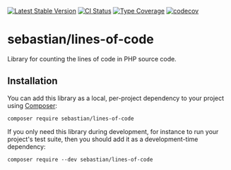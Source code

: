 [![Latest Stable Version](https://poser.pugx.org/sebastian/lines-of-code/v/stable.png)](https://packagist.org/packages/sebastian/lines-of-code)
[![CI Status](https://github.com/sebastianbergmann/lines-of-code/workflows/CI/badge.svg)](https://github.com/sebastianbergmann/lines-of-code/actions)
[![Type Coverage](https://shepherd.dev/github/sebastianbergmann/lines-of-code/coverage.svg)](https://shepherd.dev/github/sebastianbergmann/lines-of-code)
[![codecov](https://codecov.io/gh/sebastianbergmann/lines-of-code/branch/main/graph/badge.svg)](https://codecov.io/gh/sebastianbergmann/lines-of-code)

# sebastian/lines-of-code

Library for counting the lines of code in PHP source code.

## Installation

You can add this library as a local, per-project dependency to your project using [Composer](https://getcomposer.org/):

```
composer require sebastian/lines-of-code
```

If you only need this library during development, for instance to run your project's test suite, then you should add it as a development-time dependency:

```
composer require --dev sebastian/lines-of-code
```
